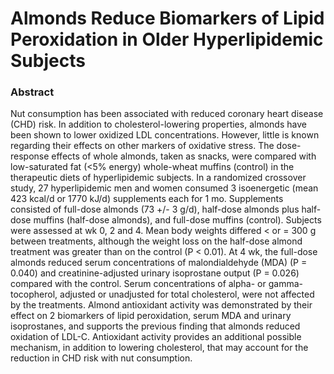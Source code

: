 # Almonds Reduce Biomarkers of Lipid Peroxidation in Older Hyperlipidemic Subjects

### Abstract

Nut consumption has been associated with reduced coronary heart disease (CHD) risk. In addition to cholesterol-lowering properties, almonds have been shown to lower oxidized LDL concentrations. However, little is known regarding their effects on other markers of oxidative stress. The dose-response effects of whole almonds, taken as snacks, were compared with low-saturated fat (&lt;5% energy) whole-wheat muffins (control) in the therapeutic diets of hyperlipidemic subjects. In a randomized crossover study, 27 hyperlipidemic men and women consumed 3 isoenergetic (mean 423 kcal/d or 1770 kJ/d) supplements each for 1 mo. Supplements consisted of full-dose almonds (73 +/- 3 g/d), half-dose almonds plus half-dose muffins (half-dose almonds), and full-dose muffins (control). Subjects were assessed at wk 0, 2 and 4. Mean body weights differed &lt; or = 300 g between treatments, although the weight loss on the half-dose almond treatment was greater than on the control (P &lt; 0.01). At 4 wk, the full-dose almonds reduced serum concentrations of malondialdehyde (MDA) (P = 0.040) and creatinine-adjusted urinary isoprostane output (P = 0.026) compared with the control. Serum concentrations of alpha- or gamma-tocopherol, adjusted or unadjusted for total cholesterol, were not affected by the treatments. Almond antioxidant activity was demonstrated by their effect on 2 biomarkers of lipid peroxidation, serum MDA and urinary isoprostanes, and supports the previous finding that almonds reduced oxidation of LDL-C. Antioxidant activity provides an additional possible mechanism, in addition to lowering cholesterol, that may account for the reduction in CHD risk with nut consumption.